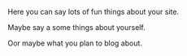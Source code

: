 Here you can say lots of fun things about your site.

Maybe say a some things about yourself.

Oor maybe what you plan to blog about.
